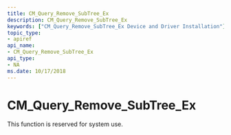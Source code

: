 ```yaml
---
title: CM_Query_Remove_SubTree_Ex
description: CM_Query_Remove_SubTree_Ex
keywords: ["CM_Query_Remove_SubTree_Ex Device and Driver Installation"]
topic_type:
- apiref
api_name:
- CM_Query_Remove_SubTree_Ex
api_type:
- NA
ms.date: 10/17/2018
---
```


# CM_Query_Remove_SubTree_Ex

This function is reserved for system use.
